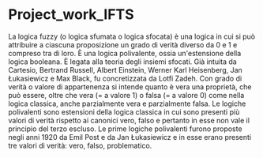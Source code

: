 # Project_work_IFTS
La logica fuzzy (o logica sfumata o logica sfocata) è una logica in cui si può attribuire a ciascuna proposizione un grado di verità diverso da 0 e 1 e compreso tra di loro. È una logica polivalente, ossia un'estensione della logica booleana. È legata alla teoria degli insiemi sfocati. Già intuita da Cartesio, Bertrand Russell, Albert Einstein, Werner Karl Heisenberg, Jan Łukasiewicz e Max Black, fu concretizzata da Lotfi Zadeh. Con grado di verità o valore di appartenenza si intende quanto è vera una proprietà, che può essere, oltre che vera (= a valore 1) o falsa (= a valore 0) come nella logica classica, anche parzialmente vera e parzialmente falsa.
Le logiche polivalenti sono estensioni della logica classica in cui sono presenti più valori di verità rispetto ai canonici vero, falso e pertanto in esse non vale il principio del terzo escluso. Le prime logiche polivalenti furono proposte negli anni 1920 da Emil Post e da Jan Łukasiewicz e in esse erano presenti tre valori di verità: vero, falso, problematico.
